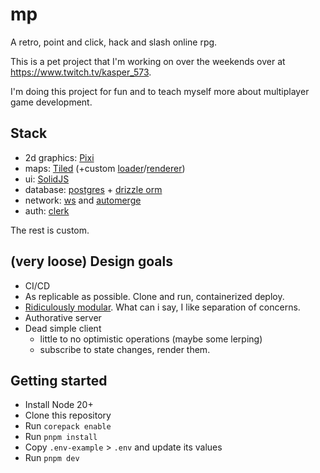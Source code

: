 # mp

A retro, point and click, hack and slash online rpg.

This is a pet project that I'm working on over the weekends over at https://www.twitch.tv/kasper_573.

I'm doing this project for fun and to teach myself more about multiplayer game development.

## Stack

- 2d graphics: [Pixi](https://pixijs.com/)
- maps: [Tiled](https://www.mapeditor.org/) (+custom [loader](packages/tiled-loader)/[renderer](packages/tiled-renderer))
- ui: [SolidJS](https://www.solidjs.com/)
- database: [postgres](https://www.postgresql.org/) + [drizzle orm](https://orm.drizzle.team/)
- network: [ws](https://www.npmjs.com/package/ws) and [automerge](https://automerge.org/)
- auth: [clerk](https://clerk.com/)

The rest is custom.

## (very loose) Design goals

- CI/CD
- As replicable as possible. Clone and run, containerized deploy.
- [Ridiculously modular](packages). What can i say, I like separation of concerns.
- Authorative server
- Dead simple client
  - little to no optimistic operations (maybe some lerping)
  - subscribe to state changes, render them.

## Getting started

- Install Node 20+
- Clone this repository
- Run `corepack enable`
- Run `pnpm install`
- Copy `.env-example` > `.env` and update its values
- Run `pnpm dev`
